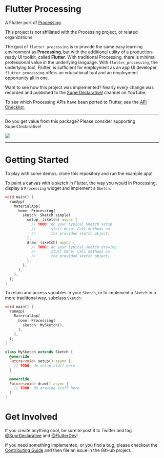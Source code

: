 # Flutter Processing

A Flutter port of [Processing](https://processing.org/reference/).

This project is not affiliated with the Processing project, or related organizations.

The goal of `flutter_processing` is to provide the same easy learning environment as **Processing**, but with the additional utility of a production-ready UI toolkit, called **Flutter**. With traditional Processing, there is minimal professional value in the underlying language. With `flutter_processing`, the underlying tool, Flutter, is sufficient for employment as an app UI developer. `flutter_processing` offers an educational tool and an employment opportunity all in one.

Want to see how this project was implemented? Nearly every change was recorded and published to the [SuperDeclarative!](https://youtube.com/c/SuperDeclarative) channel on YouTube.

To see which Processing APIs have been ported to Flutter, see the [API Checklist](README_API_CHECKLIST.md).

---

Do you get value from this package? Please consider supporting SuperDeclarative!

<a href="https://donate.superdeclarative.com" target="_blank" alt="Donate"><img src="https://img.shields.io/badge/Donate-%24%24-green"></a>

---

# Getting Started
To play with some demos, clone this repository and run the example app!

To paint a canvas with a sketch in Flutter, the way you would in Processing, display a `Processing` widget and implement a `Sketch`.

```dart
void main() {
  runApp(
    MaterialApp(
      home: Processing(
        sketch: Sketch.simple(
          setup: (sketch) async {
            // TODO: do your typical Sketch setup
            //       stuff here. Call methods on
            //       the provided sketch object.
          },
          draw: (sketch) async {
            // TODO: do your typical Sketch drawing
            //       stuff here. Call methods on
            //       the provided sketch object.
          },
        ),
      ),
    ),
  );
}
``` 

To retain and access variables in your `Sketch`, or to implement a `Sketch` in a more traditional way, subclass `Sketch`:
```dart
void main() {
  runApp(
    MaterialApp(
      home: Processing(
        sketch: MySketch(),
      ),
    ),
  );
}

class MySketch extends Sketch {
  @override
  Future<void> setup() async {
    // TODO: do setup stuff here
  }

  @override
  Future<void> draw() async {
    // TODO: do drawing stuff here
  }
}
```

# Get Involved
If you create anything cool, be sure to post it to Twitter and tag [@SuprDeclarative](https://twitter.com/SuprDeclarative) and [@FlutterDev](https://twitter.com/FlutterDev)!

If you need something implemented, or you find a bug, please checkout the [Contributing Guide](CONTRIBUTING.md) and then file an issue in the GitHub project.
